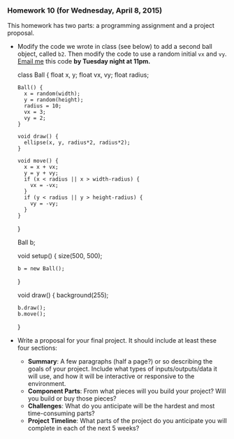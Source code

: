 ### Homework 10 (for Wednesday, April 8, 2015)

This homework has two parts: a programming assignment and a project proposal.

- Modify the code we wrote in class (see below) to add a second ball object, called `b2`. Then modify the code to use a random initial `vx` and `vy`. [Email me](mailto:jzamfirescupereira@cca.edu) this code **by Tuesday night at 11pm.**
  
    class Ball {
      float x, y;
      float vx, vy;
      float radius;

      Ball() {
        x = random(width);
        y = random(height);
        radius = 10;
        vx = 3;
        vy = 2;
      }

      void draw() {
        ellipse(x, y, radius*2, radius*2);
      }

      void move() {
        x = x + vx;
        y = y + vy;
        if (x < radius || x > width-radius) {
          vx = -vx;
        }
        if (y < radius || y > height-radius) {
          vy = -vy;
        }
      }
    }

    Ball b;

    void setup() {
      size(500, 500);

      b = new Ball();
    }

    void draw() {
      background(255);

      b.draw();
      b.move();
    }
      

- Write a proposal for your final project. It should include at least these four sections: 
  - **Summary**: A few paragraphs (half a page?) or so describing the goals of your project. Include what types of inputs/outputs/data it will use, and how it will be interactive or responsive to the environment.
  - **Component Parts**: From what pieces will you build your project? Will you build or buy those pieces?
  - **Challenges**: What do you anticipate will be the hardest and most time-consuming parts?
  - **Project Timeline**: What parts of the project do you anticipate you will complete in each of the next 5 weeks?